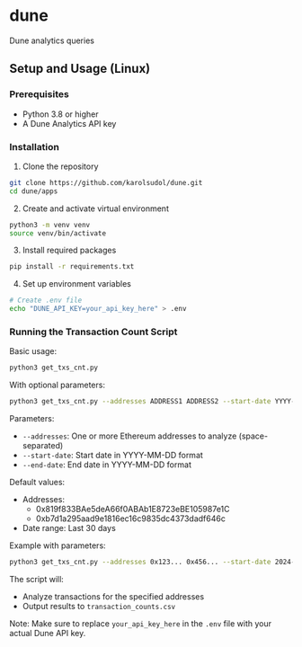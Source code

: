 # dune
Dune analytics queries

## Setup and Usage (Linux)

### Prerequisites
- Python 3.8 or higher
- A Dune Analytics API key

### Installation

1. Clone the repository
```bash
git clone https://github.com/karolsudol/dune.git
cd dune/apps
```

2. Create and activate virtual environment
```bash
python3 -m venv venv
source venv/bin/activate
```

3. Install required packages
```bash
pip install -r requirements.txt
```

4. Set up environment variables
```bash
# Create .env file
echo "DUNE_API_KEY=your_api_key_here" > .env
```

### Running the Transaction Count Script

Basic usage:
```bash
python3 get_txs_cnt.py
```

With optional parameters:
```bash
python3 get_txs_cnt.py --addresses ADDRESS1 ADDRESS2 --start-date YYYY-MM-DD --end-date YYYY-MM-DD
```

Parameters:
- `--addresses`: One or more Ethereum addresses to analyze (space-separated)
- `--start-date`: Start date in YYYY-MM-DD format
- `--end-date`: End date in YYYY-MM-DD format

Default values:
- Addresses: 
  - 0x819f833BAe5deA66f0ABAb1E8723eBE105987e1C
  - 0xb7d1a295aad9e1816ec16c9835dc4373dadf646c
- Date range: Last 30 days

Example with parameters:
```bash
python3 get_txs_cnt.py --addresses 0x123... 0x456... --start-date 2024-01-01 --end-date 2024-03-01
```

The script will:
- Analyze transactions for the specified addresses
- Output results to `transaction_counts.csv`

Note: Make sure to replace `your_api_key_here` in the `.env` file with your actual Dune API key.